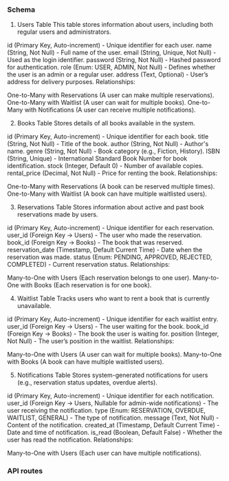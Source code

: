 ### Schema

1. Users Table
   This table stores information about users, including both regular users and administrators.

id (Primary Key, Auto-increment) - Unique identifier for each user.
name (String, Not Null) - Full name of the user.
email (String, Unique, Not Null) - Used as the login identifier.
password (String, Not Null) - Hashed password for authentication.
role (Enum: USER, ADMIN, Not Null) - Defines whether the user is an admin or a regular user.
address (Text, Optional) - User’s address for delivery purposes.
Relationships:

One-to-Many with Reservations (A user can make multiple reservations).
One-to-Many with Waitlist (A user can wait for multiple books).
One-to-Many with Notifications (A user can receive multiple notifications).

2. Books Table
   Stores details of all books available in the system.

id (Primary Key, Auto-increment) - Unique identifier for each book.
title (String, Not Null) - Title of the book.
author (String, Not Null) - Author's name.
genre (String, Not Null) - Book category (e.g., Fiction, History).
ISBN (String, Unique) - International Standard Book Number for book identification.
stock (Integer, Default 0) - Number of available copies.
rental_price (Decimal, Not Null) - Price for renting the book.
Relationships:

One-to-Many with Reservations (A book can be reserved multiple times).
One-to-Many with Waitlist (A book can have multiple waitlisted users).

3. Reservations Table
   Stores information about active and past book reservations made by users.

id (Primary Key, Auto-increment) - Unique identifier for each reservation.
user_id (Foreign Key → Users) - The user who made the reservation.
book_id (Foreign Key → Books) - The book that was reserved.
reservation_date (Timestamp, Default Current Time) - Date when the reservation was made.
status (Enum: PENDING, APPROVED, REJECTED, COMPLETED) - Current reservation status.
Relationships:

Many-to-One with Users (Each reservation belongs to one user).
Many-to-One with Books (Each reservation is for one book).

4. Waitlist Table
   Tracks users who want to rent a book that is currently unavailable.

id (Primary Key, Auto-increment) - Unique identifier for each waitlist entry.
user_id (Foreign Key → Users) - The user waiting for the book.
book_id (Foreign Key → Books) - The book the user is waiting for.
position (Integer, Not Null) - The user’s position in the waitlist.
Relationships:

Many-to-One with Users (A user can wait for multiple books).
Many-to-One with Books (A book can have multiple waitlisted users).

5. Notifications Table
   Stores system-generated notifications for users (e.g., reservation status updates, overdue alerts).

id (Primary Key, Auto-increment) - Unique identifier for each notification.
user_id (Foreign Key → Users, Nullable for admin-wide notifications) - The user receiving the notification.
type (Enum: RESERVATION, OVERDUE, WAITLIST, GENERAL) - The type of notification.
message (Text, Not Null) - Content of the notification.
created_at (Timestamp, Default Current Time) - Date and time of notification.
is_read (Boolean, Default False) - Whether the user has read the notification.
Relationships:

Many-to-One with Users (Each user can have multiple notifications).

### API routes

